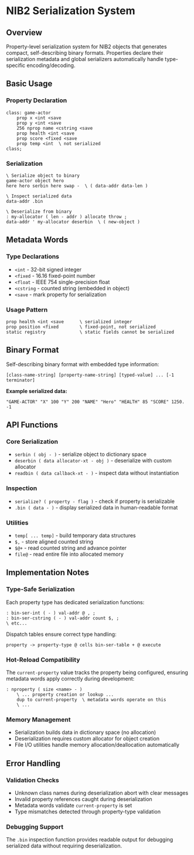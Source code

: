 # NIB2 Serialization System

## Overview

Property-level serialization system for NIB2 objects that generates compact, self-describing binary formats. Properties declare their serialization metadata and global serializers automatically handle type-specific encoding/decoding.

## Basic Usage

### Property Declaration
```forth
class: game-actor
    prop x <int <save
    prop y <int <save  
    256 nprop name <cstring <save
    prop health <int <save
    prop score <fixed <save
    prop temp <int  \ not serialized
class;
```

### Serialization
```forth
\ Serialize object to binary
game-actor object hero
here hero serbin here swap -  \ ( data-addr data-len )

\ Inspect serialized data
data-addr .bin

\ Deserialize from binary
: my-allocator ( len - addr ) allocate throw ;
data-addr ' my-allocator deserbin  \ ( new-object )
```

## Metadata Words

### Type Declarations
- `<int` - 32-bit signed integer
- `<fixed` - 16.16 fixed-point number
- `<float` - IEEE 754 single-precision float
- `<cstring` - counted string (embedded in object)
- `<save` - mark property for serialization

### Usage Pattern
```forth
prop health <int <save      \ serialized integer
prop position <fixed        \ fixed-point, not serialized
static registry             \ static fields cannot be serialized
```

## Binary Format

Self-describing binary format with embedded type information:

```
[class-name-string] [property-name-string] [typed-value] ... [-1 terminator]
```

**Example serialized data:**
```
"GAME-ACTOR" "X" 100 "Y" 200 "NAME" "Hero" "HEALTH" 85 "SCORE" 1250. -1
```

## API Functions

### Core Serialization
- `serbin ( obj - )` - serialize object to dictionary space
- `deserbin ( data allocator-xt - obj )` - deserialize with custom allocator
- `readbin ( data callback-xt - )` - inspect data without instantiation

### Inspection
- `serialize? ( property - flag )` - check if property is serializable
- `.bin ( data - )` - display serialized data in human-readable format

### Utilities
- `temp[ ... temp]` - build temporary data structures
- `$,` - store aligned counted string  
- `$@+` - read counted string and advance pointer
- `file@` - read entire file into allocated memory

## Implementation Notes

### Type-Safe Serialization
Each property type has dedicated serialization functions:
```forth
: bin-ser-int ( - ) val-addr @ , ;
: bin-ser-cstring ( - ) val-addr count $, ;
\ etc...
```

Dispatch tables ensure correct type handling:
```forth
property -> property-type @ cells bin-ser-table + @ execute
```

### Hot-Reload Compatibility
The `current-property` value tracks the property being configured, ensuring metadata words apply correctly during development:
```forth
: nproperty ( size <name> - )
    \ ... property creation or lookup ...
    dup to current-property  \ metadata words operate on this
    \ ...
```

### Memory Management
- Serialization builds data in dictionary space (no allocation)
- Deserialization requires custom allocator for object creation
- File I/O utilities handle memory allocation/deallocation automatically

## Error Handling

### Validation Checks
- Unknown class names during deserialization abort with clear messages
- Invalid property references caught during deserialization
- Metadata words validate `current-property` is set
- Type mismatches detected through property-type validation

### Debugging Support
The `.bin` inspection function provides readable output for debugging serialized data without requiring deserialization.